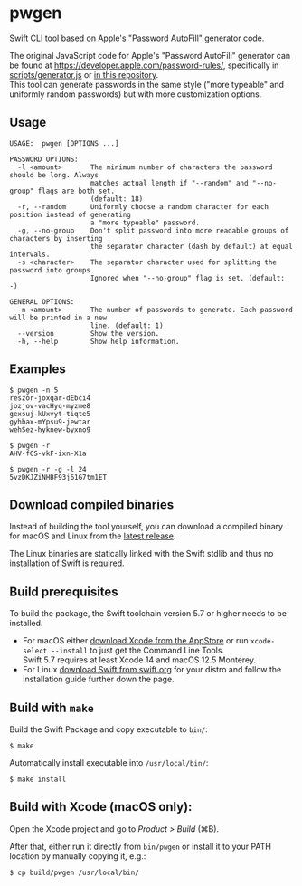 # pwgen
Swift CLI tool based on Apple's "Password AutoFill" generator code.

The original JavaScript code for Apple's "Password AutoFill" generator can be found at https://developer.apple.com/password-rules/, specifically in [scripts/generator.js](https://developer.apple.com/password-rules/scripts/generator.js) or [in this repository](_appleJS/js/generator.js).  
This tool can generate passwords in the same style ("more typeable" and uniformly random passwords) but with more customization options.

## Usage

```
USAGE:  pwgen [OPTIONS ...]

PASSWORD OPTIONS:
  -l <amount>       The minimum number of characters the password should be long. Always
                    matches actual length if "--random" and "--no-group" flags are both set.
                    (default: 18)
  -r, --random      Uniformly choose a random character for each position instead of generating
                    a "more typeable" password.
  -g, --no-group    Don't split password into more readable groups of characters by inserting
                    the separator character (dash by default) at equal intervals.
  -s <character>    The separator character used for splitting the password into groups.
                    Ignored when "--no-group" flag is set. (default: -)

GENERAL OPTIONS:
  -n <amount>       The number of passwords to generate. Each password will be printed in a new
                    line. (default: 1)
  --version         Show the version.
  -h, --help        Show help information.
```

## Examples

```
$ pwgen -n 5
reszor-joxqar-dEbci4
jozjov-vacHyq-myzme8
gexsuj-kUxvyt-tiqte5
gyhbax-mYpsu9-jewtar
wehSez-hyknew-byxno9
```

```
$ pwgen -r
AHV-fCS-vkF-ixn-X1a
```

```
$ pwgen -r -g -l 24
5vzDKJZiNHBF93j61G7tm1ET
```

## Download compiled binaries

Instead of building the tool yourself, you can download a compiled binary for macOS and Linux from the [latest release](https://github.com/YourMJK/pwgen/releases/latest).

The Linux binaries are statically linked with the Swift stdlib and thus no installation of Swift is required.

## Build prerequisites

To build the package, the Swift toolchain version 5.7 or higher needs to be installed.
- For macOS either [download Xcode from the AppStore](https://apps.apple.com/us/app/xcode/id497799835) or run `xcode-select --install` to just get the Command Line Tools.  
Swift 5.7 requires at least Xcode 14 and macOS 12.5 Monterey.
- For Linux [download Swift from swift.org](https://www.swift.org/download/) for your distro and follow the installation guide further down the page.

## Build with `make`

Build the Swift Package and copy executable to `bin/`:
```
$ make
```
Automatically install executable into `/usr/local/bin/`:
```
$ make install
```

## Build with Xcode (macOS only):  
Open the Xcode project and go to *Product > Build* (⌘B).

After that, either run it directly from `bin/pwgen` or install it to your PATH location by manually copying it, e.g.:
```
$ cp build/pwgen /usr/local/bin/
```
